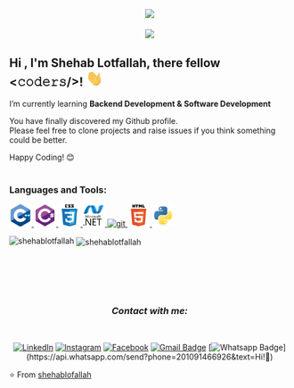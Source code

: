 <div align="center">
<img src="https://i.imgur.com/8MupZHY.gif" width="400px" />
</br></br>
<a href="https://github.com/shehablotfallah"><img src="https://img.shields.io/github/followers/shehablotfallah?style=social"></a>
</div>
<h2>Hi , I'm Shehab Lotfallah, there fellow <𝚌𝚘𝚍𝚎𝚛𝚜/>! <img src="https://github.com/ABSphreak/ABSphreak/blob/master/gifs/Hi.gif" width="30px"></h2>

<div align="center" width="50">


</div>

I’m currently learning **Backend Development & Software Development** <br>

You have finally discovered my Github profile. <br>
Please feel free to clone projects and raise issues if you think something could be better.

Happy Coding! 😊
<br><br>

<h3 align="left">Languages and Tools:</h3>
<p align="left"> <a href="https://www.w3schools.com/cpp/" target="_blank" rel="noreferrer"> <img src="https://raw.githubusercontent.com/devicons/devicon/master/icons/cplusplus/cplusplus-original.svg" alt="cplusplus" width="40" height="40"/> </a> <a href="https://www.w3schools.com/cs/" target="_blank" rel="noreferrer"> <img src="https://raw.githubusercontent.com/devicons/devicon/master/icons/csharp/csharp-original.svg" alt="csharp" width="40" height="40"/> </a> <a href="https://www.w3schools.com/css/" target="_blank" rel="noreferrer"> <img src="https://raw.githubusercontent.com/devicons/devicon/master/icons/css3/css3-original-wordmark.svg" alt="css3" width="40" height="40"/> </a> <a href="https://dotnet.microsoft.com/" target="_blank" rel="noreferrer"> <img src="https://raw.githubusercontent.com/devicons/devicon/master/icons/dot-net/dot-net-original-wordmark.svg" alt="dotnet" width="40" height="40"/> </a> <a href="https://git-scm.com/" target="_blank" rel="noreferrer"> <img src="https://www.vectorlogo.zone/logos/git-scm/git-scm-icon.svg" alt="git" width="40" height="40"/> </a> <a href="https://www.w3.org/html/" target="_blank" rel="noreferrer"> <img src="https://raw.githubusercontent.com/devicons/devicon/master/icons/html5/html5-original-wordmark.svg" alt="html5" width="40" height="40"/> </a> <a href="https://www.python.org" target="_blank" rel="noreferrer"> <img src="https://raw.githubusercontent.com/devicons/devicon/master/icons/python/python-original.svg" alt="python" width="40" height="40"/> </a> </p>
  
<p><img align="left" src="https://github-readme-stats.vercel.app/api?username=shehablotfallah&show_icons=true&theme=transparent" alt="shehablotfallah" /></p>

<p>&nbsp;<img align="center" src="https://github-readme-stats.vercel.app/api/top-langs/?username=shehablotfallah&hide_progress=true" alt="shehablotfallah" /></p>

<br><br>
<br><br>

<div align="center">
<h3><i>Contact with me:</i></h3>
  <br>

<a href="https://www.linkedin.com/in/shehablotfallah" target="_blank"><img src="https://img.shields.io/badge/LinkedIn-%230077B5.svg?&style=flat-square&logo=linkedin&logoColor=white" alt="LinkedIn"></a>
<a href="https://www.instagram.com/shehablotfallah" target="_blank"><img src="https://img.shields.io/badge/Instagram-%23E4405F.svg?&style=flat-square&logo=instagram&logoColor=white" alt="Instagram"></a>
<a href="https://www.facebook.com/shehablotfallah" target="_blank"><img src="https://img.shields.io/badge/Facebook-%231877F2.svg?&style=flat-square&logo=facebook&logoColor=white" alt="Facebook"></a>
[![Gmail Badge](https://img.shields.io/badge/-Gmail-c14438?style=flat-square&logo=Gmail&logoColor=white&link=mailto:shehabw126@gmail.com)](mailto:shehabw126@gmail.com)
[![Whatsapp Badge](https://img.shields.io/badge/-Whatsapp-4CA143?style=flat-square&labelColor=4CA143&logo=whatsapp&logoColor=white&link=https://api.whatsapp.com/send?phone=201091466926&text=Olá!)](https://api.whatsapp.com/send?phone=201091466926&text=Hi!🖖)
</div>


⭐ From [shehablofallah](https://github.com/shehablotfallah)
